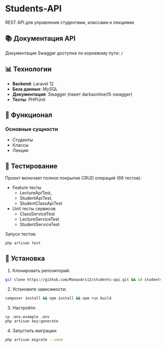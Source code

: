 # Students-API
REST API для управления студентами, классами и лекциями

## 📚 Документация API

Документация Swagger доступна по корневому пути: `/`

## 📊 Технологии

-   **Backend**: Laravel 12
-   **База данных**: MySQL
-   **Документация**: Swagger (пакет darkaonline/l5-swagger)
-   **Тесты**: PHPUnit

## 🚀 Функционал

### Основные сущности

-   Студенты
-   Классы
-   Лекции

## 🧪 Тестирование

Проект включает полное покрытие CRUD операций (66 тестов):

-   Feature тесты
    - LectureApiTest,
    - StudentApiTest,
    - StudentClassApiTest
-   Unit тесты сервисов
    -   ClassServiceTest
    -   LectureServiceTest
    -   StudentServiceTest

Запуск тестов:

```bash
php artisan test
```

## 🔄 Установка
1. Клонировать репозиторий:
```bash
git clone https://github.com/ManasArs13/students-api.git && cd students-api
```

2. Установите зависимости:
```bash
composer install && npm install && npm run build
```

3. Настройте:

```bash
cp .env.example .env
php artisan key:generate
```

4. Запустить миграции:

```bash
php artisan migrate --seed
```

